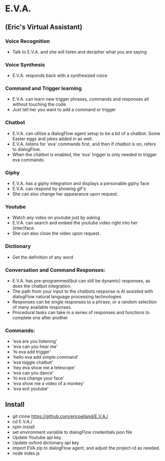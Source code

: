# E.V.A. 
## (Eric's Virtual Assistant)

### Voice Recognition
* Talk to E.V.A. and she will listen and decipher what you are saying
### Voice Synthesis
* E.V.A. responds back with a synthesized voice
### Command and Trigger learning
* E.V.A. can learn new trigger phrases, commands and responses all without touching the code. 
* Just tell her you want to add a command or trigger
### Chatbot
* E.V.A. can utilize a dialogFlow agent setup to be a bit of a chatbot.  Some Easter eggs and jokes added in as well.
* E.V.A. listens for 'eva' commands first, and then if chatbot is on, refers to dialogFlow.
* When the chatbot is enabled, the 'eva' trigger is only needed to trigger eva commands.
### Giphy
* E.V.A. has a giphy integration and displays a personable giphy face
* E.V.A. can respond by showing gif's
* She can also change her appearance upon request.
### Youtube
* Watch any video on youtube just by asking
* E.V.A. can search and embed the youtube video right into her (inter)face.
* She can also close the video upon request.
### Dictionary
* Get the definition of any word
### Conversation and Command Responses:
* E.V.A. has pre-programmed(but can still be dynamic) responses, as does the chatbot integration.
* The path from your input to the chatbots response is AI assisted with dialogFlow natural language processing technologies
* Responses can be single responses to a phrase, or a random selection of many available responses. 
* Procedural tasks can take in a series of responses and functions to complete one after another
### Commands:
* 'eva are you listening'
* 'eva can you hear me'
* 'hi eva add trigger'
* 'hello eva add simple command'
* 'eva toggle chatbot'
* 'hey eva show me a telescope'
* 'eva can you dance'
* 'hi eva change your face'
* 'eva show me a video of a monkey'
* 'eva exit youtube'


## Install
* git clone https://github.com/ericpelland/E.V.A./
* cd E.V.A./
* npm install
* set environment variable to dialogFlow credentials json file
* Update Youtube api key
* Update oxford dictionary api key
* import EVA.zip to dialogFlow agent, and adjust the project-id as needed.
* node index.js
